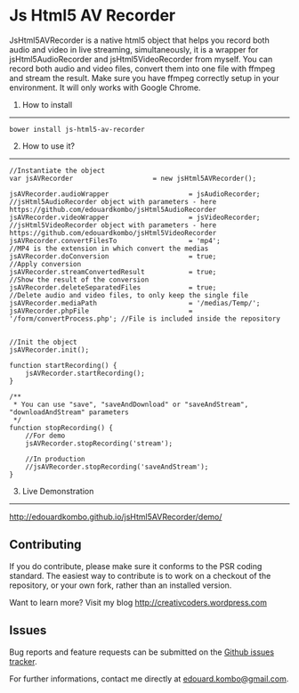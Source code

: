 Js Html5 AV Recorder
=======================

JsHtml5AVRecorder is a native html5 object that helps you record both audio and video in live streaming, simultaneously, it is a wrapper for jsHtml5AudioRecorder and jsHtml5VideoRecorder from myself.
You can record both audio and video files, convert them into one file with ffmpeg and stream the result.
Make sure you have ffmpeg correctly setup in your environment.
It will only works with Google Chrome.


1) How to install
---------------------

    bower install js-html5-av-recorder


2) How to use it?
-----------------

    //Instantiate the object
    var jsAVRecorder                    = new jsHtml5AVRecorder();

    jsAVRecorder.audioWrapper                    = jsAudioRecorder;      //jsHtml5AudioRecorder object with parameters - here https://github.com/edouardkombo/jsHtml5AudioRecorder
    jsAVRecorder.videoWrapper                    = jsVideoRecorder;      //jsHtml5VideoRecorder object with parameters - here https://github.com/edouardkombo/jsHtml5VideoRecorder
    jsAVRecorder.convertFilesTo                  = 'mp4';                //MP4 is the extension in which convert the medias
    jsAVRecorder.doConversion                    = true;                 //Apply conversion
    jsAVRecorder.streamConvertedResult           = true;                 //Show the result of the conversion
    jsAVRecorder.deleteSeparatedFiles            = true;                 //Delete audio and video files, to only keep the single file
    jsAVRecorder.mediaPath                       = '/medias/Temp/';
    jsAVRecorder.phpFile                         = '/form/convertProcess.php'; //File is included inside the repository


    //Init the object
    jsAVRecorder.init();

    function startRecording() {
        jsAVRecorder.startRecording();
    }

    /**
     * You can use "save", "saveAndDownload" or "saveAndStream", "downloadAndStream" parameters
     */
    function stopRecording() {
        //For demo
        jsAVRecorder.stopRecording('stream');

        //In production
        //jsAVRecorder.stopRecording('saveAndStream');
    }

        
3) Live Demonstration
---------------------

http://edouardkombo.github.io/jsHtml5AVRecorder/demo/
    

Contributing
-------------

If you do contribute, please make sure it conforms to the PSR coding standard. The easiest way to contribute is to work on a checkout of the repository, or your own fork, rather than an installed version.

Want to learn more? Visit my blog http://creativcoders.wordpress.com


Issues
------

Bug reports and feature requests can be submitted on the [Github issues tracker](https://github.com/edouardkombo/jsHtml5AVRecorder/issues).

For further informations, contact me directly at edouard.kombo@gmail.com.
